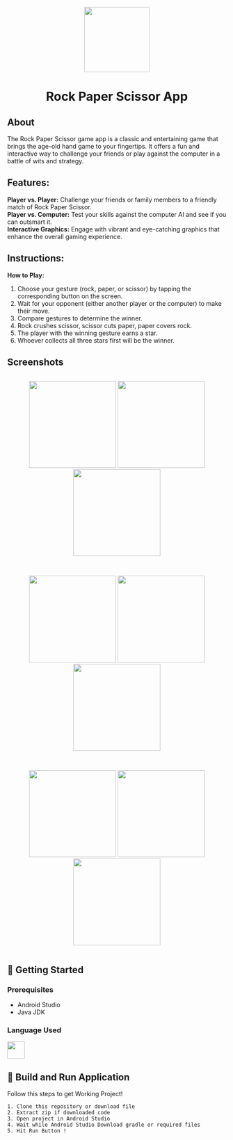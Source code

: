 <p align="center">
    <a>
    <img src="/app/src/main/res/drawable/rock_paper_scissor.jpg" width="150" height="150"/>
    </a>
    <h1 align="center">Rock Paper Scissor App</h1>
</p>

## About
The Rock Paper Scissor game app is a classic and entertaining game that brings the age-old hand game to your fingertips. It offers a fun and interactive way to challenge your friends or play against the computer in a battle of wits and strategy.

## Features:
<b>Player vs. Player:</b> Challenge your friends or family members to a friendly match of Rock Paper Scissor.<br>
<b>Player vs. Computer:</b> Test your skills against the computer AI and see if you can outsmart it.<br>
<b>Interactive Graphics:</b> Engage with vibrant and eye-catching graphics that enhance the overall gaming experience.<br>

## Instructions:
<b> How to Play: </b>
1.	Choose your gesture (rock, paper, or scissor) by tapping the corresponding button on the screen.<br>
2.	Wait for your opponent (either another player or the computer) to make their move.<br>
3.	Compare gestures to determine the winner.<br>
4.	Rock crushes scissor, scissor cuts paper, paper covers rock.<br>
5.	The player with the winning gesture earns a star.<br>
6.	Whoever collects all three stars first will be the winner.


## Screenshots

<div style="display:flex;">
  <p align="center">
<img src="UI/1.png" width="200">
<img src="UI/2.png" width="200">
<img src="UI/3.png" width="200">
    </p>

</div>
<br>
<div style="display:flex;">
  <p align="center">
<img src="UI/5.png" width="200">
<img src="UI/6.png" width="200">
<img src="UI/7.png" width="200">
    </p>
</div>
<br>
<div style="display:flex;">
  <p align="center">
<img src="UI/9.png" width="200">
<img src="UI/10.png" width="200">
<img src="UI/11.png" width="200">
    </p>
</div>

## 🚀 Getting Started

### Prerequisites
*   Android Studio 
*   Java JDK

### Language Used 
<img src="https://skillicons.dev/icons?i=kotlin" width=40>

## 🔨 Build and Run Application

Follow this steps to get Working Project!
```
1. Clone this repository or download file
2. Extract zip if downloaded code
3. Open project in Android Studio
4. Wait while Android Studio Download gradle or required files
5. Hit Run Button !
```




















